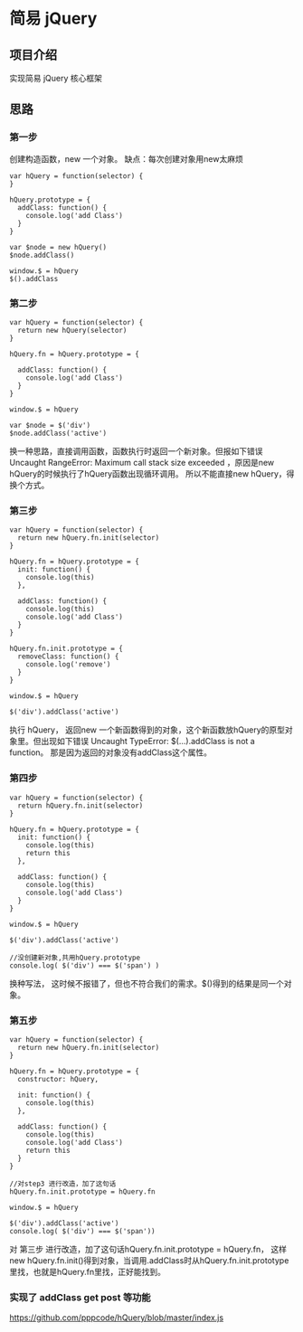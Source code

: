 # 简易 jQuery

## 项目介绍

实现简易 jQuery 核心框架

## 思路

### 第一步

创建构造函数，new 一个对象。 缺点：每次创建对象用new太麻烦

```
var hQuery = function(selector) {
}

hQuery.prototype = {
  addClass: function() {
    console.log('add Class')
  }
}

var $node = new hQuery()
$node.addClass()

window.$ = hQuery
$().addClass
```
### 第二步
```
var hQuery = function(selector) {
  return new hQuery(selector)
}

hQuery.fn = hQuery.prototype = {

  addClass: function() {
    console.log('add Class')
  }
}

window.$ = hQuery

var $node = $('div')
$node.addClass('active')
```
换一种思路，直接调用函数，函数执行时返回一个新对象。但报如下错误
Uncaught RangeError: Maximum call stack size exceeded ，原因是new hQuery的时候执行了hQuery函数出现循环调用。 所以不能直接new hQuery，得换个方式。

### 第三步
```
var hQuery = function(selector) {
  return new hQuery.fn.init(selector)
}

hQuery.fn = hQuery.prototype = {
  init: function() {
    console.log(this)
  },

  addClass: function() {
    console.log(this)
    console.log('add Class')
  }
}

hQuery.fn.init.prototype = {
  removeClass: function() {
    console.log('remove')
  }
}

window.$ = hQuery

$('div').addClass('active')
```
执行 hQuery， 返回new 一个新函数得到的对象，这个新函数放hQuery的原型对象里。但出现如下错误
Uncaught TypeError: $(...).addClass is not a function。 那是因为返回的对象没有addClass这个属性。

### 第四步
```
var hQuery = function(selector) {
  return hQuery.fn.init(selector)
}

hQuery.fn = hQuery.prototype = {
  init: function() {
    console.log(this)
    return this
  },

  addClass: function() {
    console.log(this)
    console.log('add Class')
  }
}

window.$ = hQuery

$('div').addClass('active')

//没创建新对象,共用hQuery.prototype
console.log( $('div') === $('span') )
```
换种写法， 这时候不报错了，但也不符合我们的需求。$()得到的结果是同一个对象。

### 第五步
```
var hQuery = function(selector) {
  return new hQuery.fn.init(selector)
}

hQuery.fn = hQuery.prototype = {
  constructor: hQuery,

  init: function() {
    console.log(this)
  },

  addClass: function() {
    console.log(this)
    console.log('add Class')
    return this
  }
}

//对step3 进行改造，加了这句话
hQuery.fn.init.prototype = hQuery.fn

window.$ = hQuery

$('div').addClass('active')
console.log( $('div') === $('span'))
```
对 第三步 进行改造，加了这句话hQuery.fn.init.prototype = hQuery.fn， 这样 new hQuery.fn.init()得到对象，当调用.addClass时从hQuery.fn.init.prototype里找，也就是hQuery.fn里找，正好能找到。

### 实现了 addClass get post 等功能
https://github.com/pppcode/hQuery/blob/master/index.js

